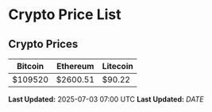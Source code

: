 # Crypto Price List

## Crypto Prices
| Bitcoin | Ethereum | Litecoin |
| ------- | -------- | -------- |
| $109520 | $2600.51 | $90.22 |
**Last Updated:** 2025-07-03 07:00 UTC
**Last Updated:** $DATE$
